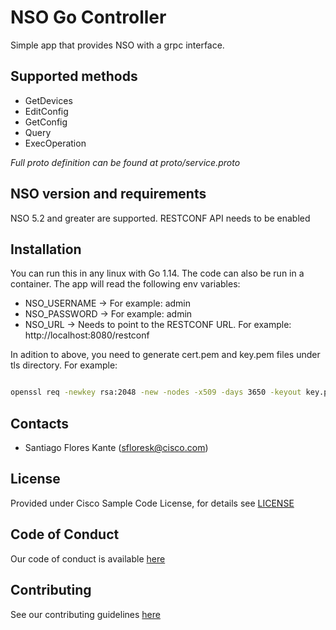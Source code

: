 # NSO Go Controller

Simple app that provides NSO with a grpc interface. 

## Supported methods
 
* GetDevices
* EditConfig 
* GetConfig
* Query
* ExecOperation 

_Full proto definition can be found at proto/service.proto_

## NSO version and requirements

NSO 5.2 and greater are supported. RESTCONF API needs to be enabled

## Installation

You can run this in any linux with Go 1.14. The code can also be run in a container. The app will read the following env variables:

* NSO_USERNAME -> For example: admin
* NSO_PASSWORD -> For example: admin
* NSO_URL -> Needs to point to the RESTCONF URL. For example: http://localhost:8080/restconf

In adition to above, you need to generate cert.pem and key.pem files under tls directory. For example:

```bash

openssl req -newkey rsa:2048 -new -nodes -x509 -days 3650 -keyout key.pem -out cert.pem
```


## Contacts

* Santiago Flores Kante (sfloresk@cisco.com)

## License

Provided under Cisco Sample Code License, for details see [LICENSE](./LICENSE.md)

## Code of Conduct

Our code of conduct is available [here](./CODE_OF_CONDUCT.md)

## Contributing

See our contributing guidelines [here](./CONTRIBUTING.md)
